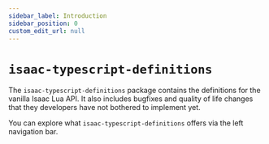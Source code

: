 ```yaml
---
sidebar_label: Introduction
sidebar_position: 0
custom_edit_url: null
---
```


# `isaac-typescript-definitions`

The `isaac-typescript-definitions` package contains the definitions for the vanilla Isaac Lua API. It also includes bugfixes and quality of life changes that they developers have not bothered to implement yet.

You can explore what `isaac-typescript-definitions` offers via the left navigation bar.
